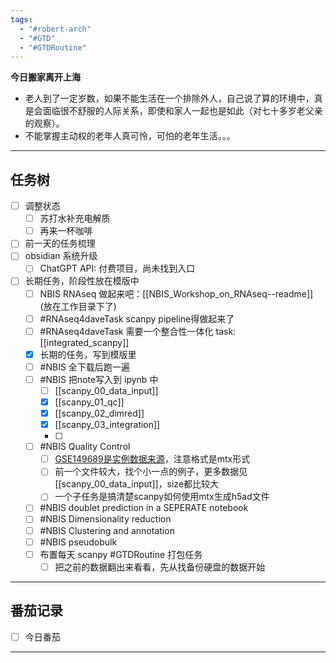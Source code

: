 ```yaml
---
tags:
  - "#robert-arch"
  - "#GTD"
  - "#GTDRoutine"
---
```


**今日搬家离开上海**

- 老人到了一定岁数，如果不能生活在一个排除外人，自己说了算的环境中，真是会面临很不舒服的人际关系，即使和家人一起也是如此（对七十多岁老父亲的观察）。
- 不能掌握主动权的老年人真可怜，可怕的老年生活。。。


---
## 任务树

- [ ] 调整状态
	- [ ] 苏打水补充电解质
	- [ ] 再来一杯咖啡
- [ ] 前一天的任务梳理
- [ ] obsidian 系统升级
	- [ ] ChatGPT API: 付费项目，尚未找到入口
- [ ] 长期任务，阶段性放在模版中
	- [ ] NBIS RNAseq 做起来吧：[[NBIS_Workshop_on_RNAseq--readme]] (放在工作目录下了)
	- [ ] #RNAseq4daveTask scanpy pipeline得做起来了
	- [ ] #RNAseq4daveTask 需要一个整合性一体化 task: [[integrated_scanpy]]
    - [x] 长期的任务，写到模版里
    - [ ] #NBIS 全下载后跑一遍
    - [ ] #NBIS 把note写入到 ipynb 中
	    - [ ] [[scanpy_00_data_input]]
	    - [x] [[scanpy_01_qc]]
	    - [x] [[scanpy_02_dimred]]
	    - [x] [[scanpy_03_integration]]
	    - [ ] 
    - [ ] #NBIS Quality Control
	    - [ ] [GSE149689是实例数据来源](https://www.ncbi.nlm.nih.gov/geo/query/acc.cgi?acc=GSE149689)，注意格式是mtx形式 
	    - [ ] 前一个文件较大，找个小一点的例子，更多数据见[[scanpy_00_data_input]]，size都比较大
	    - [ ] 一个子任务是搞清楚scanpy如何使用mtx生成h5ad文件
    - [ ] #NBIS doublet prediction in a SEPERATE notebook
    - [ ] #NBIS Dimensionality reduction
    - [ ] #NBIS Clustering and annotation
    - [ ] #NBIS pseudobulk
    - [ ] 布置每天 scanpy #GTDRoutine 打包任务
	    - [ ] 把之前的数据翻出来看看，先从找备份硬盘的数据开始
    
---
## 番茄记录

- [ ] 今日番茄

---

